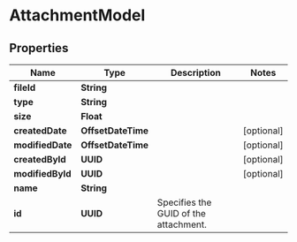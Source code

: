

# AttachmentModel


## Properties

| Name | Type | Description | Notes |
|------------ | ------------- | ------------- | -------------|
|**fileId** | **String** |  |  |
|**type** | **String** |  |  |
|**size** | **Float** |  |  |
|**createdDate** | **OffsetDateTime** |  |  [optional] |
|**modifiedDate** | **OffsetDateTime** |  |  [optional] |
|**createdById** | **UUID** |  |  [optional] |
|**modifiedById** | **UUID** |  |  [optional] |
|**name** | **String** |  |  |
|**id** | **UUID** | Specifies the GUID of the attachment. |  |



